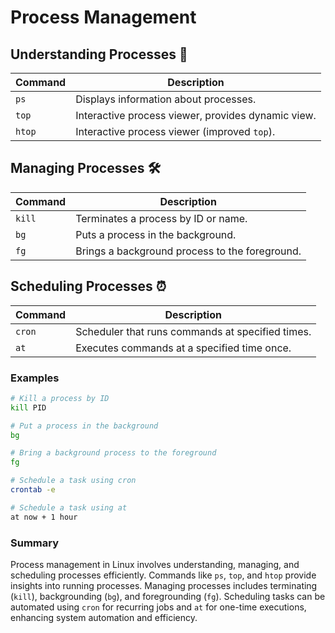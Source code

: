 # Process Management

## Understanding Processes 🔄

| Command     | Description                                       |
|-------------|---------------------------------------------------|
| `ps`        | Displays information about processes.              |
| `top`       | Interactive process viewer, provides dynamic view. |
| `htop`      | Interactive process viewer (improved `top`).      |

## Managing Processes 🛠️

| Command     | Description                                       |
|-------------|---------------------------------------------------|
| `kill`      | Terminates a process by ID or name.               |
| `bg`        | Puts a process in the background.                 |
| `fg`        | Brings a background process to the foreground.    |

## Scheduling Processes ⏰

| Command     | Description                                       |
|-------------|---------------------------------------------------|
| `cron`      | Scheduler that runs commands at specified times.  |
| `at`        | Executes commands at a specified time once.       |

### Examples
```bash
# Kill a process by ID
kill PID

# Put a process in the background
bg

# Bring a background process to the foreground
fg

# Schedule a task using cron
crontab -e

# Schedule a task using at
at now + 1 hour
```

### Summary

Process management in Linux involves understanding, managing, and scheduling processes efficiently. Commands like `ps`, `top`, and `htop` provide insights into running processes. Managing processes includes terminating (`kill`), backgrounding (`bg`), and foregrounding (`fg`). Scheduling tasks can be automated using `cron` for recurring jobs and `at` for one-time executions, enhancing system automation and efficiency.


